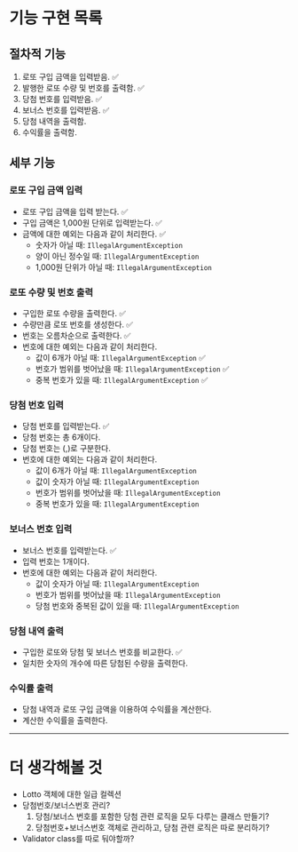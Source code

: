 # 기능 구현 목록

## 절차적 기능
1. 로또 구입 금액을 입력받음. ✅
2. 발행한 로또 수량 및 번호를 출력함. ✅
3. 당첨 번호를 입력받음. ✅
4. 보너스 번호를 입력받음. ✅
5. 당첨 내역을 출력함.
6. 수익률을 출력함.

## 세부 기능

### 로또 구입 금액 입력
- 로또 구입 금액을 입력 받는다. ✅
- 구입 금액은 1,000원 단위로 입력받는다. ✅ 
- 금액에 대한 예외는 다음과 같이 처리한다. ✅
  - 숫자가 아닐 때: `IllegalArgumentException`
  - 양이 아닌 정수일 때: `IllegalArgumentException`
  - 1,000원 단위가 아닐 때: `IllegalArgumentException`

### 로또 수량 및 번호 출력
- 구입한 로또 수량을 출력한다. ✅
- 수량만큼 로또 번호를 생성한다. ✅
- 번호는 오름차순으로 출력한다. ✅
- 번호에 대한 예외는 다음과 같이 처리한다.
    - 값이 6개가 아닐 때: `IllegalArgumentException` ✅
    - 번호가 범위를 벗어났을 때: `IllegalArgumentException` ✅ 
    - 중복 번호가 있을 때: `IllegalArgumentException` ✅


### 당첨 번호 입력
- 당첨 번호를 입력받는다. ✅
- 당첨 번호는 총 6개이다.
- 당첨 번호는 (,)로 구분한다.
- 번호에 대한 예외는 다음과 같이 처리한다.
  - 값이 6개가 아닐 때: `IllegalArgumentException`
  - 값이 숫자가 아닐 때: `IllegalArgumentException`
  - 번호가 범위를 벗어났을 때: `IllegalArgumentException`
  - 중복 번호가 있을 때: `IllegalArgumentException`

### 보너스 번호 입력
- 보너스 번호를 입력받는다. ✅
- 입력 번호는 1개이다.
- 번호에 대한 예외는 다음과 같이 처리한다.
  - 값이 숫자가 아닐 때: `IllegalArgumentException`
  - 번호가 범위를 벗어났을 때: `IllegalArgumentException`
  - 당첨 번호와 중복된 값이 있을 때: `IllegalArgumentException`

### 당첨 내역 출력
- 구입한 로또와 당첨 및 보너스 번호를 비교한다. ✅
- 일치한 숫자의 개수에 따른 당첨된 수량을 출력한다.

### 수익률 출력
- 당첨 내역과 로또 구입 금액을 이용하여 수익률을 계산한다.
- 계산한 수익률을 출력한다.


---

# 더 생각해볼 것
- Lotto 객체에 대한 일급 컬렉션
- 당첨번호/보너스번호 관리?
  1. 당첨/보너스 번호를 포함한 당첨 관련 로직을 모두 다루는 클래스 만들기?
  2. 당첨번호+보너스번호 객체로 관리하고, 당첨 관련 로직은 따로 분리하기?
- Validator class를 따로 둬야할까?
